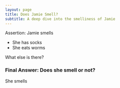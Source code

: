 ```yaml
---
layout: page
title: Does Jamie Smell?
subtitle: A deep dive into the smelliness of Jamie
---
```


Assertion: Jamie smells

- She has socks
- She eats worms

What else is there?

### Final Answer: Does she smell or not?

She smells
